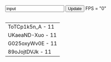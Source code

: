 <div id="setting">
    <input id="input" type="text" value="input"> <button onclick="update()">Update</button>
    <span>FPS = "<span id="dumb">0</span>"</span>
    <br>
    <br>
</div>

<div>
    <table>
        <tr>
            <td>ToTCp1k5n_A - 11</td>
        </tr>
        <tr>
            <td>UKaeaND-Xuo - 11</td>
        </tr>
        <tr>
            <td>G025oxyWv0E - 11</td>
        </tr>
        <tr>
            <td>89oJojtDVJk - 11</td>
        </tr>
    </table>
</div>

<script>
    function update() {
        let inputText = document.getElementById("input").value;
        let display = document.getElementById("dumb");
        display.innerHTML = inputText;
    }
</script>
